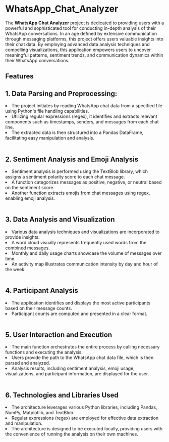 # WhatsApp_Chat_Analyzer
The **WhatsApp Chat Analyzer** project is dedicated to providing users with a powerful and sophisticated tool for conducting in-depth analysis of their WhatsApp conversations. In an age defined by extensive communication through messaging platforms, this project offers users valuable insights into their chat data. By employing advanced data analysis techniques and compelling visualizations, this application empowers users to uncover meaningful patterns, sentiment trends, and communication dynamics within their WhatsApp conversations.

<h2>Features</h2> 

<h2>1. Data Parsing and Preprocessing:<br></h2>
<li>The project initiates by reading WhatsApp chat data from a specified file using Python's file handling capabilities.</li>
<li>Utilizing regular expressions (regex), it identifies and extracts relevant components such as timestamps, senders, and messages from each chat line.</li>
<li>The extracted data is then structured into a Pandas DataFrame, facilitating easy manipulation and analysis.</li>
<br>
<h2>2. Sentiment Analysis and Emoji Analysis<br></h2>
<li>Sentiment analysis is performed using the TextBlob library, which assigns a sentiment polarity score to each chat message.</li>
<li>A function categorizes messages as positive, negative, or neutral based on the sentiment score.</li>
<li>Another function extracts emojis from chat messages using regex, enabling emoji analysis.</li>
<br>
<h2>3. Data Analysis and Visualization<br></h2>
<li>Various data analysis techniques and visualizations are incorporated to provide insights:</li>
<li>A word cloud visually represents frequently used words from the combined messages.</li>
<li>Monthly and daily usage charts showcase the volume of messages over time.</li>
<li>An activity map illustrates communication intensity by day and hour of the week.</li>
<br>
<h2>4. Participant Analysis<br></h2>
<li>The application identifies and displays the most active participants based on their message counts.</li>
<li>Participant counts are computed and presented in a clear format.</li>
<br>
<h2>5. User Interaction and Execution<br></h2>
<li>The main function orchestrates the entire process by calling necessary functions and executing the analysis.</li>
<li>Users provide the path to the WhatsApp chat data file, which is then parsed and analyzed.</li>
<li>Analysis results, including sentiment analysis, emoji usage, visualizations, and participant information, are displayed for the user.</li>
<br>
<h2>6. Technologies and Libraries Used<br></h2>
<li>The architecture leverages various Python libraries, including Pandas, NumPy, Matplotlib, and TextBlob.</li>
<li>Regular expressions (regex) are employed for effective data extraction and manipulation.</li>
<li>The architecture is designed to be executed locally, providing users with the convenience of running the analysis on their own machines.</li>
